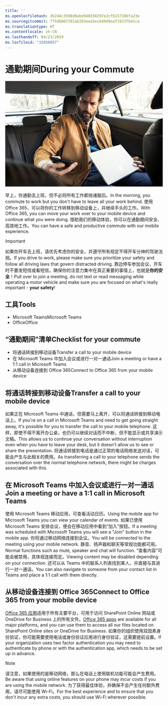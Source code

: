 ```yaml
---
title: ''
ms.openlocfilehash: 3b244c3598d8abe940350297e2cfb15738bfa23e
ms.sourcegitcommit: 775d6807291ab263eea5ec649d9aaf1933fb41ca
ms.translationtype: HT
ms.contentlocale: zh-CN
ms.lasthandoff: 04/23/2019
ms.locfileid: "32056057"
---
```

# <a name="during-your-commute"></a><span data-ttu-id="9f8a2-102">通勤期间</span><span class="sxs-lookup"><span data-stu-id="9f8a2-102">During your Commute</span></span>

![“协作”视觉图像](media/ditl_commute.png)

<span data-ttu-id="9f8a2-104">早上，你通勤去上班，但不必将所有工作都抛诸脑后。</span><span class="sxs-lookup"><span data-stu-id="9f8a2-104">In the morning, you commute to work but you don't have to leave all your work behind.</span></span> <span data-ttu-id="9f8a2-105">使用 Office 365，可以将你的工作转移到移动设备上，并继续手头的工作。</span><span class="sxs-lookup"><span data-stu-id="9f8a2-105">With Office 365, you can move your work over to your mobile device and continue what you were doing.</span></span>  <span data-ttu-id="9f8a2-106">借助我们的移动体验，你可以在通勤期间安全、高效地工作。</span><span class="sxs-lookup"><span data-stu-id="9f8a2-106">You can have a safe and productive commute with our mobile experience.</span></span>  

> [!IMPORTANT]
> <span data-ttu-id="9f8a2-107">如果你开车去上班，请优先考虑你的安全，并遵守所有规定不得开车分神的驾驶法规。</span><span class="sxs-lookup"><span data-stu-id="9f8a2-107">If you drive to work, please make sure you prioritize your safety and follow all driving laws that govern distracted driving.</span></span> <span data-ttu-id="9f8a2-108">靠边停车参加会议，开车时不要发短信或看短信，确保你的注意力集中在真正重要的事情上，也就是**你的安全**！</span><span class="sxs-lookup"><span data-stu-id="9f8a2-108">Pull over to join a meeting, do not text or read messaging while operating a motor vehicle and make sure you are focused on what's really important - **your safety**!</span></span>


## <a name="tools"></a><span data-ttu-id="9f8a2-109">工具</span><span class="sxs-lookup"><span data-stu-id="9f8a2-109">Tools</span></span>
- <span data-ttu-id="9f8a2-110">Microsoft Teams</span><span class="sxs-lookup"><span data-stu-id="9f8a2-110">Microsoft Teams</span></span>
- <span data-ttu-id="9f8a2-111">Office</span><span class="sxs-lookup"><span data-stu-id="9f8a2-111">Office</span></span> 

## <a name="checklist-for-your-commute"></a><span data-ttu-id="9f8a2-112">“通勤期间”清单</span><span class="sxs-lookup"><span data-stu-id="9f8a2-112">Checklist for your commute</span></span>
- <span data-ttu-id="9f8a2-113">将通话转接到移动设备</span><span class="sxs-lookup"><span data-stu-id="9f8a2-113">Transfer a call to your mobile device</span></span>
- <span data-ttu-id="9f8a2-114">在 Microsoft Teams 中加入会议或进行一对一通话</span><span class="sxs-lookup"><span data-stu-id="9f8a2-114">Join a meeting or have a 1:1 call in Microsoft Teams</span></span>
- <span data-ttu-id="9f8a2-115">从移动设备连接到 Office 365</span><span class="sxs-lookup"><span data-stu-id="9f8a2-115">Connect to Office 365 from your mobile device</span></span>
 
## <a name="transfer-a-call-to-your-mobile-device"></a><span data-ttu-id="9f8a2-116">将通话转接到移动设备</span><span class="sxs-lookup"><span data-stu-id="9f8a2-116">Transfer a call to your mobile device</span></span>
<span data-ttu-id="9f8a2-117">如果正在 Microsoft Teams 中通话，但需要马上离开，可以将通话转接到移动电话上。</span><span class="sxs-lookup"><span data-stu-id="9f8a2-117">If you're on a call in Microsoft Teams and need to get going straight away, it's possible for you to transfer the call to your mobile telephone.</span></span> <span data-ttu-id="9f8a2-118">这样，即使不得不离开办公桌，也仍可以继续对话而不中断，但不能显示或共享演示文稿。</span><span class="sxs-lookup"><span data-stu-id="9f8a2-118">This allows us to continue your conversation without interruption even when you have to leave your desk, but it doesn't allow us to see or share the presentation.</span></span> <span data-ttu-id="9f8a2-119">将通话转接到电话是通过正常的电话网络发送对话，可能会产生与此相关的费用。</span><span class="sxs-lookup"><span data-stu-id="9f8a2-119">As transferring a call to your telephone sends the conversation over the normal telephone network, there might be charges associated with this.</span></span>

## <a name="join-a-meeting-or-have-a-11-call-in-microsoft-teams"></a><span data-ttu-id="9f8a2-120">在 Microsoft Teams 中加入会议或进行一对一通话</span><span class="sxs-lookup"><span data-stu-id="9f8a2-120">Join a meeting or have a 1:1 call in Microsoft Teams</span></span>
<span data-ttu-id="9f8a2-121">使用 Microsoft Teams 移动应用，可查看活动日历。</span><span class="sxs-lookup"><span data-stu-id="9f8a2-121">Using the mobile app for Microsoft Teams you can view your calendar of events.</span></span>  <span data-ttu-id="9f8a2-122">如果已使用 Microsoft Teams 安排会议，便会在移动应用中看到“加入”按钮。</span><span class="sxs-lookup"><span data-stu-id="9f8a2-122">If a meeting was scheduled with Microsoft Teams you will see a "Join" button in the mobile app.</span></span> <span data-ttu-id="9f8a2-123">你将通过移动网络连接到会议。</span><span class="sxs-lookup"><span data-stu-id="9f8a2-123">You will be connected to the meeting using your mobile network.</span></span>  <span data-ttu-id="9f8a2-124">静音、扬声器和聊天等常规功能都可用。</span><span class="sxs-lookup"><span data-stu-id="9f8a2-124">Normal functions such as mute, speaker and chat will function.</span></span>  <span data-ttu-id="9f8a2-125">“查看内容”可能会被禁用，具体视连接而定。</span><span class="sxs-lookup"><span data-stu-id="9f8a2-125">Viewing content may be disabled depending on your connection.</span></span> <span data-ttu-id="9f8a2-126">还可以从 Teams 中的联系人列表找到某人，并直接与其进行一对一通话。</span><span class="sxs-lookup"><span data-stu-id="9f8a2-126">You can also navigate to someone from your contact list in Teams and place a 1:1 call with them directly.</span></span> 

## <a name="connect-to-office-365-from-your-mobile-device"></a><span data-ttu-id="9f8a2-127">从移动设备连接到 Office 365</span><span class="sxs-lookup"><span data-stu-id="9f8a2-127">Connect to Office 365 from your mobile device</span></span>
<span data-ttu-id="9f8a2-128">[Office 365 应用](https://support.office.com/en-us/article/set-up-office-apps-and-email-on-a-mobile-device-7dabb6cb-0046-40b6-81fe-767e0b1f014f?ui=en-US&rs=en-US&ad=US)适用于所有主要平台，可用于访问 SharePoint Online 网站或 OneDrive for Business 上的所有文件。</span><span class="sxs-lookup"><span data-stu-id="9f8a2-128">[Office 365 apps](https://support.office.com/en-us/article/set-up-office-apps-and-email-on-a-mobile-device-7dabb6cb-0046-40b6-81fe-767e0b1f014f?ui=en-US&rs=en-US&ad=US) are available for all major platforms, and you can use them to access all our files located on SharePoint Online sites or OneDrive for Business.</span></span> <span data-ttu-id="9f8a2-129">如果你的组织使用双因素身份验证，你可能需要使用电话或身份验证应用进行身份验证，这需要提前设置。</span><span class="sxs-lookup"><span data-stu-id="9f8a2-129">If your organization uses two factor authentication you may need to authenticate by phone or with the authentication app, which needs to be set up in advance.</span></span>  

> [!NOTE]
> <span data-ttu-id="9f8a2-130">请注意，如果使用的是移动网络，那么在电话上使用联机功能可能会产生费用。</span><span class="sxs-lookup"><span data-stu-id="9f8a2-130">Be aware that using online features on your phone may incur costs if you are using the mobile network.</span></span> <span data-ttu-id="9f8a2-131">为了获得最佳体验，并确保不会产生任何额外费用，请尽可能使用 Wi-Fi。</span><span class="sxs-lookup"><span data-stu-id="9f8a2-131">For the best experience and to ensure that you don't incur any extra costs, you should use Wi-Fi wherever possible.</span></span>